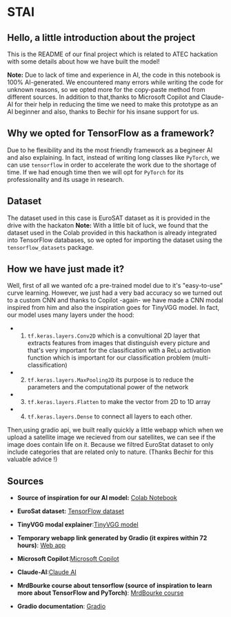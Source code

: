 # STAI

## Hello, a little introduction about the project

This is the README of our final project which is related to ATEC hackation with some details about how we have built the model!

**Note:** Due to lack of time and experience in AI, the code in this notebook is 100% AI-generated. We encountered many errors while writing the code for unknown reasons, so we opted more for the copy-paste method from different sources. In addition to that,thanks to Microsoft Copilot and Claude-AI for their help in reducing the time we need to make this prototype as an AI beginner and also, thanks to Bechir for his insane support for us.

## Why we opted for TensorFlow as a framework?

Due to he flexibility and its the most friendly framework as a begineer AI and also explaining. In fact, instead of writing long classes like `PyTorch`, we can use `tensorflow` in order to accelerate the work due to the shortage of time. If we had enough time then we will opt for `PyTorch` for its professionality and its usage in research.

## Dataset

The dataset used in this case is EuroSAT dataset as it is provided in the drive with the hackaton
**Note:** With a little bit of luck, we found that the dataset used in the Colab provided in this hackathon is already integrated into TensorFlow databases, so we opted for importing the dataset using the `tensorflow_datasets` package.

## How we have just made it?

Well, first of all we wanted ofc a pre-trained model due to it's "easy-to-use" curve learning. However, we just had a very bad accuracy so we turned out to a custom CNN and thanks to Copilot -again- we have made a CNN modal inspired from him and also the inspiration goes for TinyVGG model. In fact, our model  uses many layers under the hood:

- 1. `tf.keras.layers.Conv2D` which is a convultional 2D layer that extracts features from images that distinguish every picture and that's very important for the classification with a ReLu activation function which is important for our classification problem (multi-classification)
- 2. `tf.keras.layers.MaxPooling2D` its purpose is to reduce the parameters and the computational power of the network
- 3. `tf.keras.layers.Flatten` to make the vector from 2D to 1D array
- 4. `tf.keras.layers.Dense` to connect all layers to each other.

Then,using gradio api, we built really quickly a little webapp which when we upload a satellite image we recieved from our satellites, we can see if the image does contain life on it. Because we filtred EuroStat dataset to only include categories that are related only to nature. (Thanks Bechir for this valuable advice !)

## Sources

- **Source of inspiration for our AI model:** [Colab Notebook](https://colab.research.google.com/drive/1bsHnSE_Cbffdr1FMGbwO7G6C1bgCh3K-#scrollTo=zEr-IM3-PWin)
- **EuroSat dataset:** [TensorFlow dataset](https://www.tensorflow.org/datasets/catalog/eurosat?hl=fr#eurosatrgb_default_config)
- **TinyVGG modal explainer**:[TinyVGG model](https://poloclub.github.io/cnn-explainer/#:~:text=In%20TinyVGG,%20the%20dot%20product%20operation%20uses%20a%20stride%20of#:~:text=In%20TinyVGG,%20the%20dot%20product%20operation%20uses%20a%20stride%20of)

- **Temporary webapp link generated by Gradio (it expires within 72 hours)**: [Web app](https://7e5ab0603374d5b374.gradio.live/)

- **Microsoft Copilot**:[Microsoft Copilot](https://copilot.microsoft.com)

- **Claude-AI**:[Claude AI](https://claude.ai/)

- **MrdBourke course about tensorflow (source of inspiration to learn more about TensorFlow and PyTorch)**: [MrdBourke course](https://dev.mrdbourke.com/tensorflow-deep-learning/)

- **Gradio documentation**: [Gradio](https://www.gradio.app/guides/image-classification-in-tensorflow)
